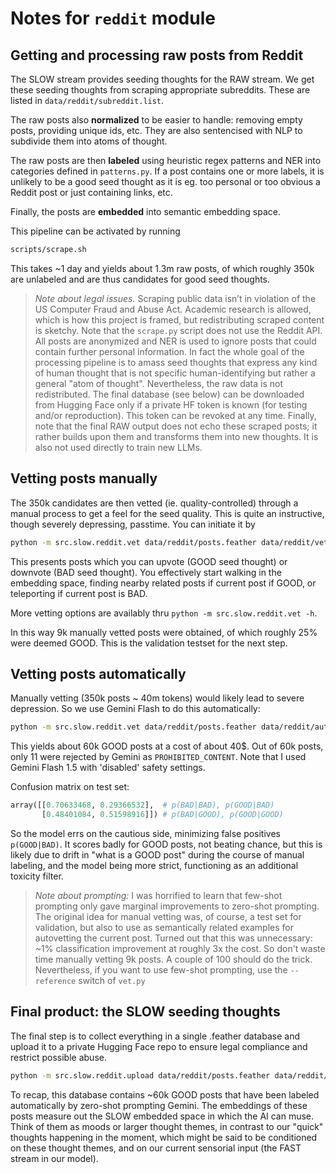 # Notes for `reddit` module

## Getting and processing raw posts from Reddit

The SLOW stream provides seeding thoughts for the RAW stream. We get these seeding thoughts from scraping appropriate subreddits. These are listed in `data/reddit/subreddit.list`.

The raw posts also **normalized** to be easier to handle: removing empty posts, providing unique ids, etc. They are also sentencised with NLP to subdivide them into atoms of thought.

The raw posts are then **labeled** using heuristic regex patterns and NER into categories defined in `patterns.py`. If a post contains one or more labels, it is unlikely to be a good seed thought as it is eg. too personal or too obvious a Reddit post or just containing links, etc.

Finally, the posts are **embedded** into semantic embedding space.

This pipeline can be activated by running
```bash
scripts/scrape.sh
```
This takes ~1 day and yields about 1.3m raw posts, of which roughly 350k are unlabeled and are thus candidates for good seed thoughts.

> *Note about legal issues.*
> Scraping public data isn’t in violation of the US Computer Fraud and Abuse Act. Academic research is allowed, which is how this project is framed, but redistributing scraped content is sketchy. Note that the `scrape.py` script does not use the Reddit API. All posts are anonymized and NER is used to ignore posts that could contain further personal information. In fact the whole goal of the processing pipeline is to amass seed thoughts that express any kind of human thought that is not specific human-identifying but rather a general "atom of thought".
> Nevertheless, the raw data is not redistributed. The final database (see below) can be downloaded from Hugging Face only if a private HF token is known (for testing and/or reproduction). This token can be revoked at any time.
> Finally, note that the final RAW output does not echo these scraped posts; it rather builds upon them and transforms them into new thoughts. It is also not used directly to train new LLMs.

## Vetting posts manually

The 350k candidates are then vetted (ie. quality-controlled) through a manual process to get a feel for the seed quality. This is quite an instructive, though severely depressing, passtime. You can initiate it by
```bash
python -m src.slow.reddit.vet data/reddit/posts.feather data/reddit/vet.feather
```
This presents posts which you can upvote (GOOD seed thought) or downvote (BAD seed thought). You effectively start walking in the embedding space, finding nearby related posts if current post if GOOD, or teleporting if current post is BAD.

More vetting options are availably thru `python -m src.slow.reddit.vet -h`.

In this way 9k manually vetted posts were obtained, of which roughly 25% were deemed GOOD. This is the validation testset for the next step.

## Vetting posts automatically

Manually vetting (350k posts ~ 40m tokens) would likely lead to severe depression.
So we use Gemini Flash to do this automatically:
```bash
python -m src.slow.reddit.vet data/reddit/posts.feather data/reddit/autovet.feather --autovet
```
This yields about 60k GOOD posts at a cost of about 40$. Out of 60k posts, only 11 were rejected by Gemini as `PROHIBITED_CONTENT`. Note that I used Gemini Flash 1.5 with 'disabled' safety settings.

Confusion matrix on test set:
```python
array([[0.70633468, 0.29366532],  # p(BAD|BAD), p(GOOD|BAD)
       [0.48401084, 0.51598916]]) # p(BAD|GOOD), p(GOOD|GOOD)
```
So the model errs on the cautious side, minimizing false positives `p(GOOD|BAD)`. It scores badly for GOOD posts, not beating chance, but this is likely due to drift in "what is a GOOD post" during the course of manual labeling, and the model being more strict, functioning as an additional toxicity filter.

> *Note about prompting:* I was horrified to learn that few-shot prompting only gave marginal improvements to zero-shot prompting. The original idea for manual vetting was, of course, a test set for validation, but also to use as semantically related examples for autovetting the current post. Turned out that this was unnecessary: ~1% classification improvement at roughly 3x the cost. So don't waste time manually vetting 9k posts. A couple of 100 should do the trick.
> Nevertheless, if you want to use few-shot prompting, use the `--reference` switch of `vet.py`

## Final product: the SLOW seeding thoughts

The final step is to collect everything in a single .feather database and upload it to a private Hugging Face repo to ensure legal compliance and restrict possible abuse.
```bash
python -m src.slow.reddit.upload data/reddit/posts.feather data/reddit/*vet.feather
```
To recap, this database contains ~60k GOOD posts that have been labeled automatically by zero-shot prompting Gemini. The embeddings of these posts measure out the SLOW embedded space in which the AI can muse. Think of them as moods or larger thought themes, in contrast to our "quick" thoughts happening in the moment, which might be said to be conditioned on these thought themes, and on our current sensorial input (the FAST stream in our model).